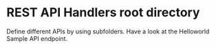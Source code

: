 REST API Handlers root directory
==================

Define different APIs by using subfolders. Have a look at the Helloworld Sample API endpoint.